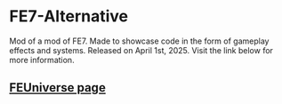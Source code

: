 # FE7-Alternative
Mod of a mod of FE7. Made to showcase code in the form of gameplay effects and systems. Released on April 1st, 2025.
Visit the link below for more information.

## [FEUniverse page](https://feuniverse.us/t/lt-fe7-alternative-complete/31281)
